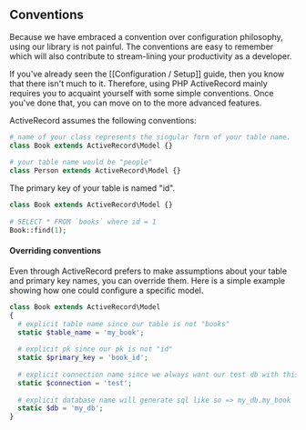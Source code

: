 ## Conventions

Because we have embraced a convention over configuration philosophy, using our library is not painful. The conventions are easy to remember which will also contribute to stream-lining your productivity as a developer.

If you've already seen the [[Configuration / Setup]] guide, then you know that there isn't much to it. Therefore, using PHP ActiveRecord mainly requires you to acquaint yourself with some simple conventions. Once you've done that, you can move on to the more advanced features.

ActiveRecord assumes the following conventions:

```php
# name of your class represents the singular form of your table name.
class Book extends ActiveRecord\Model {}
 
# your table name would be "people"
class Person extends ActiveRecord\Model {}
```

The primary key of your table is named "id".

```php
class Book extends ActiveRecord\Model {}
 
# SELECT * FROM `books` where id = 1
Book::find(1);
```

#### Overriding conventions

Even through ActiveRecord prefers to make assumptions about your table and primary key names, you can override them. Here is a simple example showing how one could configure a specific model.

```php
class Book extends ActiveRecord\Model
{
  # explicit table name since our table is not "books"
  static $table_name = 'my_book';
 
  # explicit pk since our pk is not "id"
  static $primary_key = 'book_id';
 
  # explicit connection name since we always want our test db with this model
  static $connection = 'test';
 
  # explicit database name will generate sql like so => my_db.my_book
  static $db = 'my_db';
}
```
